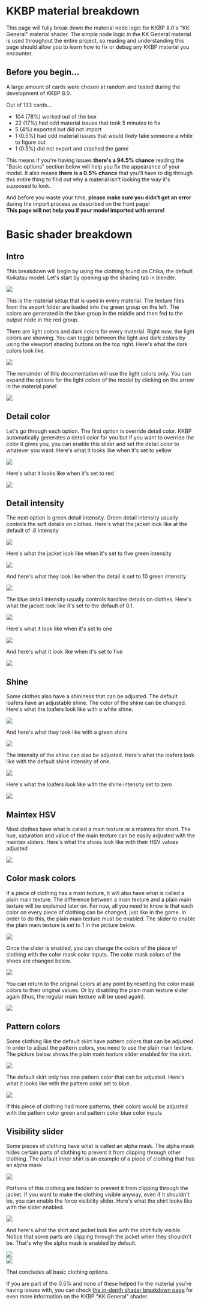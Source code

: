 # KKBP material breakdown

This page will fully break down the material node logic for KKBP 8.0's
"KK General" material shader. The simple node logic in the KK General
material is used throughout the entire project, so reading and
understanding this page should allow you to learn how to fix or debug
any KKBP material you encounter.

## Before you begin...

A large amount of cards were chosen at random and tested during the
development of KKBP 8.0.  

Out of 133 cards...
* 104 (78%) worked out of the box
* 22 (17%) had odd material issues that took 5 minutes to fix
* 5 (4%) exported but did not import
* 1 (0.5%) had odd material issues that would likely take someone a while to figure out
* 1 (0.5%) did not export and crashed the game

This means if you're having issues **there's a 94.5% chance** reading the
"Basic options" section below will help you fix the appearance of your
model. It also means **there is a 0.5% chance** that you'll have to dig
through this entire thing to find out why a material isn't looking the
way it's supposed to look.

And before you waste your time, **please make sure you didn't get an error**
during the import process as described on the front page!  
**This page will not help you if your model imported with errors!**

# Basic shader breakdown
## Intro

This breakdown will begin by using the clothing found on Chika, the
default Koikatsu model. Let's start by opening up the shading tab in
blender.

![](https://raw.githubusercontent.com/FlailingFog/git-wiki-skeleton/master/assets/shader_media/89c3ec7cfffb6a560eceb901ed75b1f531c56b22.png)

This is the material setup that is used in every material. The texture
files from the export folder are loaded into the green group on the
left. The colors are generated in the blue group in the middle and then
fed to the output node in the red group.

There are light colors and dark colors for every material. Right now,
the light colors are showing. You can toggle between the light and dark
colors by using the viewport shading buttons on the top right. Here's
what the dark colors look like.

![](https://raw.githubusercontent.com/FlailingFog/git-wiki-skeleton/master/assets/shader_media/6b413f2411f3809004ea6efb72f87a0666083c8e.png)

The remainder of this documentation will use the light colors only. You
can expand the options for the light colors of the model by clicking on
the arrow in the material panel

![](https://raw.githubusercontent.com/FlailingFog/git-wiki-skeleton/master/assets/shader_media/77cb1be3f9741658df1313fbfcd60f11485f0cfb.png)

## Detail color

Let's go through each option. The first option is override detail
color. KKBP automatically generates a detail color for you but if you
want to override the color it gives you, you can enable this slider and
set the detail color to whatever you want. Here's what it looks like
when it's set to yellow

![](https://raw.githubusercontent.com/FlailingFog/git-wiki-skeleton/master/assets/shader_media/963adabb6ca07aded0b943c7bec1b6646b62d22e.png)

Here's what it looks like when it's set to red

![](https://raw.githubusercontent.com/FlailingFog/git-wiki-skeleton/master/assets/shader_media/8d2ac0c1d5c8e5995bcf5f5a217f440408a8999c.png)

## Detail intensity

The next option is green detail intensity. Green detail intensity
usually controls the soft details on clothes. Here's what the jacket
look like at the default of .8 intensity

![](https://raw.githubusercontent.com/FlailingFog/git-wiki-skeleton/master/assets/shader_media/8765798548a8a561d9ae0fe1a4ae56b383b29700.png)

Here's what the jacket look like when it's set to five green intensity

![](https://raw.githubusercontent.com/FlailingFog/git-wiki-skeleton/master/assets/shader_media/cd98a37c2f3f15aecb77fb921c7743a4c7f62803.png)

And here's what they look like when the detail is set to 10 green
intensity

![](https://raw.githubusercontent.com/FlailingFog/git-wiki-skeleton/master/assets/shader_media/812f55ebe55a5c7c1c3431433133515bf6916a64.png)

The blue detail intensity usually controls hardline details on clothes.
Here's what the jacket look like it's set to the default of 0.1.

![](https://raw.githubusercontent.com/FlailingFog/git-wiki-skeleton/master/assets/shader_media/71ff40ea839d748f15843b6f4c9137941eb04882.png)

Here's what it look like when it's set to one

![](https://raw.githubusercontent.com/FlailingFog/git-wiki-skeleton/master/assets/shader_media/55383a783060447fb43f8515417046d6c029e321.png)

And here's what it look like when it's set to five

![](https://raw.githubusercontent.com/FlailingFog/git-wiki-skeleton/master/assets/shader_media/69fd3ff65df304471db69473333d0bf0585c021e.png)

## Shine

Some clothes also have a shininess that can be adjusted. The default
loafers have an adjustable shine. The color of the shine can be changed.
Here's what the loafers look like with a white shine.

![](https://raw.githubusercontent.com/FlailingFog/git-wiki-skeleton/master/assets/shader_media/92e10b991094734f51b0849bcc6925ef920c9950.png)

And here's what they look like with a green shine

![](https://raw.githubusercontent.com/FlailingFog/git-wiki-skeleton/master/assets/shader_media/63adc021bbd605cea522b3b1f3c38ff59388d7bb.png)

The intensity of the shine can also be adjusted. Here's what the loafers
look like with the default shine intensity of one.

![](https://raw.githubusercontent.com/FlailingFog/git-wiki-skeleton/master/assets/shader_media/ab5828b1216b29812e265610482908b70e5cae8a.png)

Here's what the loafers look like with the shine intensity set to zero

![](https://raw.githubusercontent.com/FlailingFog/git-wiki-skeleton/master/assets/shader_media/4b0c6fd05f004e196b9c3a72115cdddc5d2cb232.png)

## Maintex HSV

Most clothes have what is called a main texture or a maintex for short.
The hue, saturation and value of the main texture can be easily adjusted
with the maintex sliders. Here's what the shoes look like with their HSV
values adjusted

![](https://raw.githubusercontent.com/FlailingFog/git-wiki-skeleton/master/assets/shader_media/80774dd31c98982b2a55e5dd99ea3804f1b225a5.png)

## Color mask colors

If a piece of clothing has a main texture, it will also have what is
called a plain main texture. The difference between a main texture and a
plain main texture will be explained later on. For now, all you need to
know is that each color on every piece of clothing can be changed, just like in the game. In order to do this, the plain main texture must be enabled. The slider to enable the plain main texture is set to 1 in the picture below.

![](https://raw.githubusercontent.com/FlailingFog/git-wiki-skeleton/master/assets/shader_media/d433ff287e3589cfe8ae9debbd238d1abf031346.png)

Once the slider is enabled, you can change the colors of the piece of
clothing with the color mask color inputs. The color mask colors of the
shoes are changed below.

![](https://raw.githubusercontent.com/FlailingFog/git-wiki-skeleton/master/assets/shader_media/66d706cc284f2a1ef008ee23fa815ba2724a666f.png)

You can return to the original colors at any point by resetting the
color mask colors to their original values. Or by disabling the plain
main texture slider again (thus, the regular main texture will be used
again).

![](https://raw.githubusercontent.com/FlailingFog/git-wiki-skeleton/master/assets/shader_media/43263be8f9743e3f9ccf596453bf1f2c3484aee8.png)

## Pattern colors

Some clothing like the default skirt have pattern colors that can be adjusted. In order to adjust the pattern colors, you need to use the plain main texture. The picture below shows the plain main texture slider enabled for the skirt.

![](https://raw.githubusercontent.com/FlailingFog/git-wiki-skeleton/master/assets/shader_media/d48cc90aff12458545e4bed0166e10a5f922f1b6.png)

The default skirt only has one pattern color that can be adjusted.
Here's what it looks like with the pattern color set to blue.

![](https://raw.githubusercontent.com/FlailingFog/git-wiki-skeleton/master/assets/shader_media/d0636d3c6294398178d70e56a9da832a95fa6d38.png)

If this piece of clothing had more patterns, their colors would be
adjusted with the pattern color green and pattern color blue color
inputs

## Visibility slider

Some pieces of clothing have what is called an alpha mask. The alpha
mask hides certain parts of clothing to prevent it from clipping through
other clothing. The default inner shirt is an example of a piece of
clothing that has an alpha mask

![](https://raw.githubusercontent.com/FlailingFog/git-wiki-skeleton/master/assets/shader_media/5fcdffbb5e0d54c5780dd136b163f7e1b1c9a06c.png)

Portions of this clothing are hidden to prevent it from clipping through
the jacket. If you want to make the clothing visible anyway, even if it
shouldn't be, you can enable the force visibility slider. Here's what
the shirt looks like with the slider enabled.

![](https://raw.githubusercontent.com/FlailingFog/git-wiki-skeleton/master/assets/shader_media/ebb94af4e7cfc44e95c4e0342cf91111c20512e4.png)

And here's what the shirt and jacket look like with the shirt fully
visible. Notice that some parts are clipping through the jacket when
they shouldn't be. That's why the alpha mask is enabled by default.

![](https://raw.githubusercontent.com/FlailingFog/git-wiki-skeleton/master/assets/shader_media/e08533fb229046285c72147d685b1ff55fe90f61.png)  
![](https://raw.githubusercontent.com/FlailingFog/git-wiki-skeleton/master/assets/shader_media/cffd898b850e771d1193dbbaae23d0f2e79cb5c9.png)

That concludes all basic clothing options.  

If you are part of the 0.5% and none of these helped fix the material you're having issues with, you can check [the in-depth shader breakdown page](material_breakdown_advanced) for even more information on the KKBP "KK General" shader.

